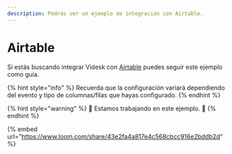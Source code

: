 ```yaml
---
description: Podrás ver un ejemplo de integración con Airtable.
---
```


# Airtable

Si estás buscando integrar Videsk con [Airtable](https://api.airtable.com) puedes seguir este ejemplo como guía.&#x20;

{% hint style="info" %}
Recuerda que la configuración variará dependiendo del evento y tipo de columnas/filas que hayas configurado.
{% endhint %}

{% hint style="warning" %}
🚧 Estamos trabajando en este ejemplo. 🚧
{% endhint %}

{% embed url="https://www.loom.com/share/43e2fa4a817e4c568cbcc916e2bddb2d" %}
